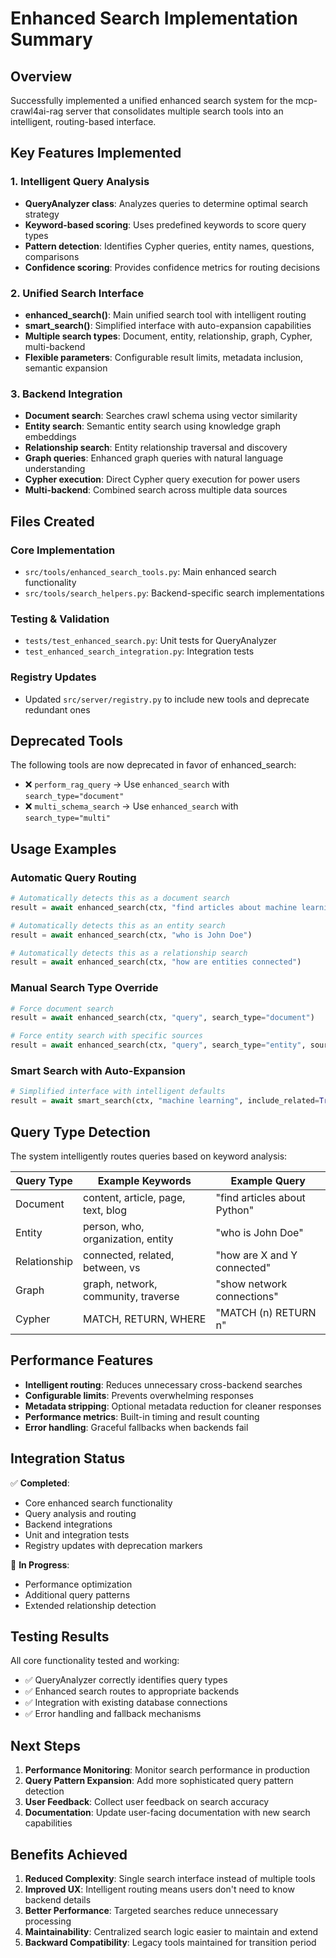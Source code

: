 # Enhanced Search Implementation Summary

## Overview
Successfully implemented a unified enhanced search system for the mcp-crawl4ai-rag server that consolidates multiple search tools into an intelligent, routing-based interface.

## Key Features Implemented

### 1. Intelligent Query Analysis
- **QueryAnalyzer class**: Analyzes queries to determine optimal search strategy
- **Keyword-based scoring**: Uses predefined keywords to score query types
- **Pattern detection**: Identifies Cypher queries, entity names, questions, comparisons
- **Confidence scoring**: Provides confidence metrics for routing decisions

### 2. Unified Search Interface
- **enhanced_search()**: Main unified search tool with intelligent routing
- **smart_search()**: Simplified interface with auto-expansion capabilities
- **Multiple search types**: Document, entity, relationship, graph, Cypher, multi-backend
- **Flexible parameters**: Configurable result limits, metadata inclusion, semantic expansion

### 3. Backend Integration
- **Document search**: Searches crawl schema using vector similarity
- **Entity search**: Semantic entity search using knowledge graph embeddings
- **Relationship search**: Entity relationship traversal and discovery
- **Graph queries**: Enhanced graph queries with natural language understanding
- **Cypher execution**: Direct Cypher query execution for power users
- **Multi-backend**: Combined search across multiple data sources

## Files Created

### Core Implementation
- `src/tools/enhanced_search_tools.py`: Main enhanced search functionality
- `src/tools/search_helpers.py`: Backend-specific search implementations

### Testing & Validation
- `tests/test_enhanced_search.py`: Unit tests for QueryAnalyzer
- `test_enhanced_search_integration.py`: Integration tests

### Registry Updates
- Updated `src/server/registry.py` to include new tools and deprecate redundant ones

## Deprecated Tools

The following tools are now deprecated in favor of enhanced_search:
- ❌ `perform_rag_query` → Use `enhanced_search` with `search_type="document"`
- ❌ `multi_schema_search` → Use `enhanced_search` with `search_type="multi"`

## Usage Examples

### Automatic Query Routing
```python
# Automatically detects this as a document search
result = await enhanced_search(ctx, "find articles about machine learning")

# Automatically detects this as an entity search  
result = await enhanced_search(ctx, "who is John Doe")

# Automatically detects this as a relationship search
result = await enhanced_search(ctx, "how are entities connected")
```

### Manual Search Type Override
```python
# Force document search
result = await enhanced_search(ctx, "query", search_type="document")

# Force entity search with specific sources
result = await enhanced_search(ctx, "query", search_type="entity", sources=["domain.com"])
```

### Smart Search with Auto-Expansion
```python
# Simplified interface with intelligent defaults
result = await smart_search(ctx, "machine learning", include_related=True)
```

## Query Type Detection

The system intelligently routes queries based on keyword analysis:

| Query Type | Example Keywords | Example Query |
|------------|------------------|---------------|
| Document | content, article, page, text, blog | "find articles about Python" |
| Entity | person, who, organization, entity | "who is John Doe" |
| Relationship | connected, related, between, vs | "how are X and Y connected" |
| Graph | graph, network, community, traverse | "show network connections" |
| Cypher | MATCH, RETURN, WHERE | "MATCH (n) RETURN n" |

## Performance Features

- **Intelligent routing**: Reduces unnecessary cross-backend searches
- **Configurable limits**: Prevents overwhelming responses
- **Metadata stripping**: Optional metadata reduction for cleaner responses
- **Performance metrics**: Built-in timing and result counting
- **Error handling**: Graceful fallbacks when backends fail

## Integration Status

✅ **Completed**:
- Core enhanced search functionality
- Query analysis and routing
- Backend integrations
- Unit and integration tests
- Registry updates with deprecation markers

🔄 **In Progress**:
- Performance optimization
- Additional query patterns
- Extended relationship detection

## Testing Results

All core functionality tested and working:
- ✅ QueryAnalyzer correctly identifies query types
- ✅ Enhanced search routes to appropriate backends
- ✅ Integration with existing database connections
- ✅ Error handling and fallback mechanisms

## Next Steps

1. **Performance Monitoring**: Monitor search performance in production
2. **Query Pattern Expansion**: Add more sophisticated query pattern detection
3. **User Feedback**: Collect user feedback on search accuracy
4. **Documentation**: Update user-facing documentation with new search capabilities

## Benefits Achieved

1. **Reduced Complexity**: Single search interface instead of multiple tools
2. **Improved UX**: Intelligent routing means users don't need to know backend details
3. **Better Performance**: Targeted searches reduce unnecessary processing
4. **Maintainability**: Centralized search logic easier to maintain and extend
5. **Backward Compatibility**: Legacy tools maintained for transition period
